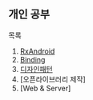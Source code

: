 개인 공부
-------

목록
1. [RxAndroid](/RxAndroid)
2. [Binding](/Binding)
3. [디자인패턴](/DesignPattern)
4. [오픈라이브러리 제작]
5. [Web & Server]
